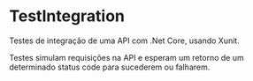 # TestIntegration
Testes de integração de uma API com .Net Core, usando Xunit.

Testes simulam requisições na API e esperam um retorno de um determinado status code para sucederem ou falharem. 
